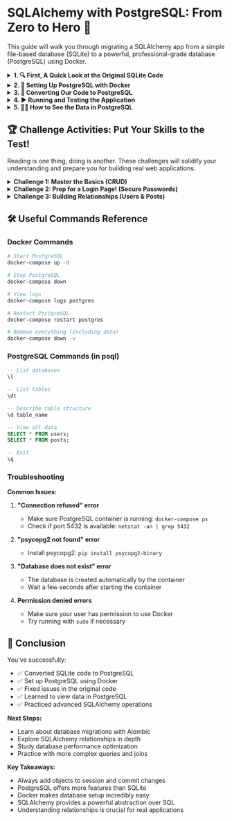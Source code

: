 # SQLAlchemy with PostgreSQL: From Zero to Hero 🦸

This guide will walk you through migrating a SQLAlchemy app from a simple file-based database (SQLite) to a powerful, professional-grade database (PostgreSQL) using Docker.

<details>
<summary><b>1. 🔍 First, A Quick Look at the Original SQLite Code</b></summary>

Before we change anything, let's understand what we're starting with. This is like looking at the blueprints before we start renovating.

```python
# The Original Code (with comments)

# --- SETUP PHASE ---

# Import all the tools we need from the SQLAlchemy library
from sqlalchemy import Column, Sequence ,Integer, String, ForeignKey, create_engine
from sqlalchemy.orm import sessionmaker, relationship, declarative_base

# The "engine" is our main connection to the database.
# 'sqlite:///orm.db' tells SQLAlchemy to create and use a simple file named 'orm.db'.
# echo=True is a great debugging tool: it prints every single SQL command that gets executed.
engine = create_engine('sqlite:///orm.db', echo=True)

# A "session" is our workspace for database operations. Think of it as a "staging area".
# We first create a "Session" factory that is configured to use our engine...
Session = sessionmaker(bind=engine)
# ...and then we create an actual session instance to work with.
session = Session()

# We create a 'Base' class. All our table models (like the User class below)
# will inherit from this, which is how SQLAlchemy knows they are database tables.
Base = declarative_base()


# --- MODEL DEFINITION PHASE ---

# Here we define what our 'users' table will look like by creating a Python class.
class User(Base):
    # This sets the actual table name in the database to 'users'.
    __tablename__ = 'users'

    # Define the columns for our table.
    id = Column(Integer, Sequence('user_id_seq'), primary_key=True) # An auto-incrementing ID.
    name = Column(String(50))                                     # A string for the user's name.
    email = Column(String(50), unique=True)                       # A string for the email, which must be unique.


# --- EXECUTION PHASE ---

# This line checks for all classes that inherit from 'Base' (just our User class for now)
# and creates the corresponding tables in the database if they don't already exist.
Base.metadata.create_all(engine)

# Here, we create two User objects in Python's memory.
# 🚨 BIG CATCH: At this point, these users only exist in our script, NOT in the database yet!
user1 = User(name='John Doe', email='john.doe@example.com')
user2 = User(name='Jane Smith', email='jane.smith@example.com')

# Now, we try to ask the database to find a user named 'John Doe'.
# 🚨 PROBLEM #1: This will fail because we never actually saved 'user1' or 'user2' to the database.
# The `session.query()` will return `None`.
user = session.query(User).filter_by(name='John Doe').first()

# This next line will crash the program!
# 🚨 PROBLEM #2: Since `user` is `None`, trying to access `user.name` will raise an AttributeError.
print(user.name)

# If the code somehow got here, it would try to delete the `None` user...
session.delete(user)
# ...and then commit that (non-existent) change.
session.commit()
```

<details>
<summary><b>🕵️‍♂️ My Code Review: What's Wrong Here?</b></summary>

This code has a few bugs. It's like trying to have a conversation with someone but forgetting to actually speak.

**What it thinks it does:** Creates a database, defines a User table, adds two users, finds one, and then deletes it.

**What it actually does:**

1. Creates a database file (orm.db) and a users table. ✅
2. Creates two User objects in Python's memory... but never tells the database about them. It's like writing a shopping list but leaving it on the kitchen counter.
3. Tries to find 'John Doe' in the database. The database says, "Who?" because John was never saved. This will return `None`.
4. Tries to delete `None`, which will cause the program to crash with an error. 💥

**Key Takeaway:** With SQLAlchemy, you have to explicitly tell the session what to save. Think of the session as a "staging area" for your database changes. You `add()` things to the stage, and then `commit()` to make them permanent.

</details>
</details>

<details>
<summary><b>2. 🐳 Setting Up PostgreSQL with Docker</b></summary>

We need a PostgreSQL server. Instead of a complicated local installation, we'll use Docker to run it in a container. It's like having a pre-configured "database in a box."

Docker Compose is our instruction manual for this box. It tells Docker exactly what we need.

Here's our `docker-compose.yml` file:

```yaml
version: '3.8'

services:
  postgres:
    image: postgres:15
    container_name: sqlalchemy_postgres
    environment:
      POSTGRES_DB: orm_db
      POSTGRES_USER: postgres
      POSTGRES_PASSWORD: password
    ports:
      - "5432:5432"
    volumes:
      - postgres_data:/var/lib/postgresql/data
    restart: unless-stopped

volumes:
  postgres_data:
```

<details>
<summary><b>🤔 What do these lines even mean? (Line-by-line breakdown)</b></summary>

- `version: '3.8'`: Just the file format version.
- `services:`: The list of containers we want to run. We only have one: postgres.
- `image: postgres:15`: Use the official PostgreSQL version 15 image from Docker Hub.
- `container_name: sqlalchemy_postgres`: A friendly name for our container so we can easily find it.
- `environment:`: This is super important. It sets up the database inside the container.
  - `POSTGRES_DB: orm_db`: Creates a database named orm_db for us.
  - `POSTGRES_USER: postgres`: Creates a user named postgres.
  - `POSTGRES_PASSWORD: password`: Sets the password for that user. (Note: Use a real password in a real project!)
- `ports: - "5432:5432"`: This connects the container's port to our computer's port. It lets our Python script (on our machine) talk to the database (in the container).
- `volumes: - postgres_data:/var/lib/postgresql/data`: This is magic ✨. It saves the database data to our machine. If you stop and restart the container, your data will still be there!

</details>

**How to Start the Database:**

1. ✅ Make sure Docker is running.
2. 💻 Open your terminal and navigate to your project folder.
3. 🚀 Run this command to start the database in the background:
   ```bash
   docker-compose up -d
   ```
4. 👀 Verify it's running:
   ```bash
   docker ps
   ```
   You should see a container named `sqlalchemy_postgres`.

</details>

<details>
<summary><b>3. 🔧 Converting Our Code to PostgreSQL</b></summary>

Okay, database is running. Now let's update our Python code to talk to it.

**Step 1: Install the Connector 🔌**

SQLAlchemy needs a "translator" to speak PostgreSQL. This is a library called psycopg2.

Create a `requirements.txt` file:
```
sqlalchemy
psycopg2-binary
```

Then install it:
```bash
pip install -r requirements.txt
```

💡 **Pro-Tip:** The `-binary` part of `psycopg2-binary` means it comes with everything it needs, pre-compiled. This saves you a lot of installation headaches.

**Step 2: Update the Connection String 🔗**

This is the most important change. We need to tell SQLAlchemy the new address of our database.

**Old (SQLite):**
```python
engine = create_engine('sqlite:///orm.db')
```

**New (PostgreSQL):**
```python
# postgresql://username:password@host:port/database_name
DATABASE_URL = "postgresql://postgres:password@localhost:5432/orm_db"
engine = create_engine(DATABASE_URL, echo=True)
```

This new string perfectly matches the environment variables we set in our `docker-compose.yml` file.

**Step 3: The Complete, Fixed Script ✅**

Let's create a new file, `main_postgres.py`, with the correct connection string AND the fixes for the bugs we found earlier.

```python
# main_postgres.py
from sqlalchemy import create_engine, Column, Integer, String, Sequence
from sqlalchemy.orm import sessionmaker, declarative_base

# 1. NEW: Connect to our PostgreSQL database
DATABASE_URL = "postgresql://postgres:password@localhost:5432/orm_db"
engine = create_engine(DATABASE_URL, echo=True)

Session = sessionmaker(bind=engine)
session = Session()

Base = declarative_base()

class User(Base):
    __tablename__ = 'users'
    id = Column(Integer, Sequence('user_id_seq'), primary_key=True)
    name = Column(String(50))
    email = Column(String(50), unique=True)

# 2. This creates the 'users' table if it doesn't exist
Base.metadata.create_all(engine)

# Create user objects in memory
user1 = User(name='John Doe', email='john.doe@example.com')
user2 = User(name='Jane Smith', email='jane.smith@example.com')

# 3. FIX: Add the users to the session (staging area)
session.add(user1)
session.add(user2)

# 4. FIX: Commit them to the database (make it permanent!)
session.commit()
print("✅ Users added to the database!")

# Now let's try finding a user again
user_to_find = session.query(User).filter_by(name='John Doe').first()

if user_to_find:
    print(f"👀 Found user: {user_to_find.name}")
    
    # Let's practice deleting
    session.delete(user_to_find)
    session.commit()
    print(f"🗑️ User '{user_to_find.name}' has been deleted.")
else:
    print("❌ User not found!")

session.close()
```

</details>

<details>
<summary><b>4. ▶️ Running and Testing the Application</b></summary>

Time for the moment of truth!

1. Make sure your PostgreSQL container is still running (`docker ps`).
2. Run the Python script:
   ```bash
   python main_postgres.py
   ```

You should see a bunch of SQL commands fly by (that's `echo=True` working), followed by our print statements confirming that the user was added, found, and deleted. No more crashes!

</details>

<details>
<summary><b>5. 🕵️‍♀️ How to See the Data in PostgreSQL</b></summary>

You don't have to just trust the script. You can peek directly into the database!

1. Connect to the container's command line:
   ```bash
   docker exec -it sqlalchemy_postgres psql -U postgres -d orm_db
   ```

   This command says: "execute a command interactively (-it) in the sqlalchemy_postgres container. The command is psql (the PostgreSQL terminal), connecting as User postgres to database orm_db."

2. Once you're in, try these commands:
   - `\dt` - List all the tables. You should see users.
   - `\d users` - Describe the users table structure.
   - `SELECT * FROM users;` - Show all data in the table.
   - `\q` - Quit.

</details>

## 🏆 Challenge Activities: Put Your Skills to the Test!

Reading is one thing, doing is another. These challenges will solidify your understanding and prepare you for building real web applications.

<details>
<summary><b>Challenge 1: Master the Basics (CRUD)</b></summary>

🎯 **Goal:** Get comfortable with the four fundamental database operations: Create, Read, Update, and Delete.

🤔 **Why this matters:** Literally every dynamic website or application in the world is built on these four operations. This is the foundation for everything.

🛠️ **Your Task:** Add the following code to the end of `main_postgres.py` (before `session.close()`) and run it. Try to understand what each block is doing.

```python
print("\n--- Starting Challenge 1: CRUD Operations ---")

# 1. CREATE: Add multiple users at once using add_all()
print("\n[C]reating 3 new users...")
new_users = [
    User(name='Alice Johnson', email='alice@example.com'),
    User(name='Bob Wilson', email='bob@example.com'),
    User(name='Charlie Brown', email='charlie@example.com')
]
session.add_all(new_users)
session.commit()
print(f"✅ Added {len(new_users)} new users!")

# 2. READ: Query for all users and users with specific criteria
print("\n[R]eading all users from the database...")
all_users = session.query(User).all()
print(f"Total users in database: {len(all_users)}")
for user in all_users:
    print(f"  - ID: {user.id}, Name: {user.name}, Email: {user.email}")

# Find users whose names contain 'o' (case-sensitive)
users_with_o = session.query(User).filter(User.name.contains('o')).all()
print(f"\nFound {len(users_with_o)} users with 'o' in their name:")
for user in users_with_o:
    print(f"  - {user.name}")

# 3. UPDATE: Find a user and change their email
print("\n[U]pdating Alice's email...")
alice = session.query(User).filter_by(name='Alice Johnson').first()
if alice:
    alice.email = 'alice.j.new@example.com'
    session.commit()
    print("✅ Alice's email has been updated! Check the database to confirm.")
else:
    print("❌ Could not find Alice to update.")

# 4. DELETE: Remove a user by their email
print("\n[D]eleting Bob...")
user_to_delete = session.query(User).filter_by(email='bob@example.com').first()
if user_to_delete:
    session.delete(user_to_delete)
    session.commit()
    print(f"✅ User '{user_to_delete.name}' deleted.")
else:
    print("❌ Could not find Bob to delete.")
```

</details>

<details>
<summary><b>Challenge 2: Prep for a Login Page! (Secure Passwords)</b></summary>

🎯 **Goal:** Modify our User model to handle passwords securely. This is a critical step before building any kind of login functionality.

🤔 **Why this matters:** You NEVER, EVER store passwords as plain text in a database. If the database is ever leaked, all your users' passwords would be exposed. We store a "hash"—a one-way encrypted version of the password. When a user tries to log in, we hash their submitted password and see if it matches the hash in the database.

🛠️ **Your Task:**

**Step 1: Install a Hashing Library**

Flask and many other frameworks use the Werkzeug library for security helpers. Let's install it.

```bash
pip install Werkzeug
```

**Step 2: Update the User Model**

We need to add a password_hash column and two helper methods to our class. Replace your existing User class with this one.

```python
from werkzeug.security import generate_password_hash, check_password_hash

class User(Base):
    __tablename__ = 'users'
    id = Column(Integer, Sequence('user_id_seq'), primary_key=True)
    name = Column(String(50))
    email = Column(String(50), unique=True, index=True) # Added index=True for faster lookups!
    password_hash = Column(String(128))

    def set_password(self, password):
        """Create a hashed password."""
        self.password_hash = generate_password_hash(password)

    def check_password(self, password):
        """Check a password against the hash."""
        return check_password_hash(self.password_hash, password)

    def __repr__(self):
        return f'<User {self.name}>'
```

⚠️ **SECURITY ALERT:** The `generate_password_hash` function does all the hard work of creating a secure, "salted" hash. `check_password_hash` knows how to compare a plain-text password to that hash.

**Step 3: Test the New Login Logic**

Now, let's write some code to simulate creating a user and then checking their password. Add this to a new test script or after your other code. Remember to run `Base.metadata.create_all(engine)` again to add the new column to your database table!

```python
print("\n--- Starting Challenge 2: Secure Password Test ---")

# First, let's clear out old users to avoid confusion
session.query(User).delete()
session.commit()
print("🧹 Cleared old users.")

# Create a new user with a password
test_user = User(name='Test User', email='test@user.com')
test_user.set_password('my-super-secret-password') # This calls our new method!
session.add(test_user)
session.commit()
print(f"✅ Created user '{test_user.name}' with a hashed password.")

# --- SIMULATE A LOGIN ATTEMPT ---
# Let's pretend a user typed their email and password into a form.

login_email = 'test@user.com'
login_password_correct = 'my-super-secret-password'
login_password_wrong = 'wrong-password'

# 1. Find the user by their unique email address
user_from_db = session.query(User).filter_by(email=login_email).first()

if user_from_db:
    print(f"\nFound user: {user_from_db.name}. Now checking password...")

    # 2. Check if the CORRECT password works
    if user_from_db.check_password(login_password_correct):
        print("✅ SUCCESS: Correct password accepted. User can log in!")
    else:
        print("❌ FAIL: Correct password was rejected. Something is wrong.")

    # 3. Check if the WRONG password is rejected
    if not user_from_db.check_password(login_password_wrong):
        print("✅ SUCCESS: Wrong password was correctly rejected.")
    else:
        print("❌ FAIL: Wrong password was accepted. Security breach!")
else:
    print(f"❌ Could not find user with email '{login_email}'.")
```

By completing this, you've written the core logic that powers almost every login form on the internet! You're ready to hook this up to a web framework like Flask.

</details>

<details>
<summary><b>Challenge 3: Building Relationships (Users &amp; Posts)</b></summary>

🎯 **Goal:** Create a second table, Post, and link it to the User table. This is a classic one-to-many relationship: one user can have many posts.

🤔 **Why this matters:** Data is rarely isolated. Users have posts, products have reviews, orders have items. Understanding relationships is how you model the real world in a database.

🛠️ **Your Task:** Add the Post class and update the User class to know about the relationship.

<details>
<summary><b>Click to see the code for the Models</b></summary>

```python
# Add these imports at the top of your file
from sqlalchemy import ForeignKey, DateTime
from sqlalchemy.orm import relationship
from datetime import datetime

# The new Post model
class Post(Base):
    __tablename__ = 'posts'
    id = Column(Integer, Sequence('post_id_seq'), primary_key=True)
    title = Column(String(200), nullable=False)
    content = Column(String(1000))
    created_at = Column(DateTime, default=datetime.utcnow)
    
    # This is the link! It says each post must belong to a user.
    user_id = Column(Integer, ForeignKey('users.id'))
    
    # This is the "magic" link for SQLAlchemy.
    # It lets us do `my_post.user` to get the User object.
    user = relationship("User", back_populates="posts")

# --- UPDATE YOUR USER CLASS ---
# You need to add the other side of the relationship
class User(Base):
    # ... (all the other columns: id, name, email, password_hash) ...
    
    # This tells SQLAlchemy that a User can have a list of posts.
    # It lets us do `my_user.posts` to get a list of their Post objects.
    posts = relationship("Post", back_populates="user", cascade="all, delete-orphan")
```

💡 **Pro-Tip:** The `cascade="all, delete-orphan"` part is super useful. It means if you delete a user, all of their posts will be automatically deleted too. This prevents "orphaned" posts from cluttering up your database.

</details>

<details>
<summary><b>Click to see the code for Testing the Relationship</b></summary>

Add this code to test it out. Don't forget to run `Base.metadata.create_all(engine)` one more time to create the new posts table!

```python
print("\n--- Starting Challenge 3: Relationships Test ---")

# Find our test user again
test_user = session.query(User).filter_by(email='test@user.com').first()

if test_user:
    # Create some posts for this user
    post1 = Post(title='My First Post', content='Hello World!', user=test_user)
    post2 = Post(title='SQLAlchemy is Fun', content='Relationships are powerful.', user=test_user)

    session.add_all([post1, post2])
    session.commit()
    print(f"✅ Added 2 posts for user '{test_user.name}'.")

    # Now, let's retrieve the user and see their posts!
    user_with_posts = session.query(User).filter_by(email='test@user.com').first()
    print(f"\n📚 Posts by {user_with_posts.name}:")
    for post in user_with_posts.posts:
        print(f"  - '{post.title}' (Created at: {post.created_at.strftime('%Y-%m-%d %H:%M')})")
else:
    print("❌ Cannot find test user to add posts to.")
```

</details>
</details>

## 🛠️ Useful Commands Reference

### Docker Commands
```bash
# Start PostgreSQL
docker-compose up -d

# Stop PostgreSQL
docker-compose down

# View logs
docker-compose logs postgres

# Restart PostgreSQL
docker-compose restart postgres

# Remove everything (including data)
docker-compose down -v
```

### PostgreSQL Commands (in psql)
```sql
-- List databases
\l

-- List tables
\dt

-- Describe table structure
\d table_name

-- View all data
SELECT * FROM users;
SELECT * FROM posts;

-- Exit
\q
```

### Troubleshooting

**Common Issues:**

1. **"Connection refused" error**
   - Make sure PostgreSQL container is running: `docker-compose ps`
   - Check if port 5432 is available: `netstat -an | grep 5432`

2. **"psycopg2 not found" error**
   - Install psycopg2: `pip install psycopg2-binary`

3. **"Database does not exist" error**
   - The database is created automatically by the container
   - Wait a few seconds after starting the container

4. **Permission denied errors**
   - Make sure your user has permission to use Docker
   - Try running with `sudo` if necessary

## 🎉 Conclusion

You've successfully:
- ✅ Converted SQLite code to PostgreSQL
- ✅ Set up PostgreSQL using Docker
- ✅ Fixed issues in the original code
- ✅ Learned to view data in PostgreSQL
- ✅ Practiced advanced SQLAlchemy operations

**Next Steps:**
- Learn about database migrations with Alembic
- Explore SQLAlchemy relationships in depth
- Study database performance optimization
- Practice with more complex queries and joins

**Key Takeaways:**
- Always add objects to session and commit changes
- PostgreSQL offers more features than SQLite
- Docker makes database setup incredibly easy
- SQLAlchemy provides a powerful abstraction over SQL
- Understanding relationships is crucial for real applications
